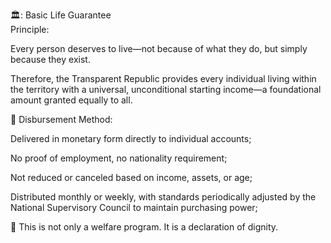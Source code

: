 
🏛️: Basic Life Guarantee<br/>
Principle:<br/>

Every person deserves to live—not because of what they do,
but simply because they exist.<br/>

Therefore, the Transparent Republic provides every individual living within the territory with a universal, unconditional starting income—a foundational amount granted equally to all.<br/>

📌 Disbursement Method:<br/>

Delivered in monetary form directly to individual accounts;<br/>

No proof of employment, no nationality requirement;<br/>

Not reduced or canceled based on income, assets, or age;<br/>

Distributed monthly or weekly, with standards periodically adjusted by the National Supervisory Council to maintain purchasing power;<br/>


💬 This is not only a welfare program. It is a declaration of dignity.

